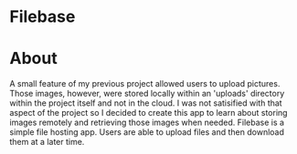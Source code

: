 # Filebase

# About

A small feature of my previous project allowed users to upload pictures. Those images, however, were stored locally within an 'uploads' directory within the project itself and not in the cloud. I was not satisified with that aspect of the project so I decided to create this app to learn about storing images remotely and retrieving those images when needed. Filebase is a simple file hosting app. Users are able to upload files and then download them at a later time.
